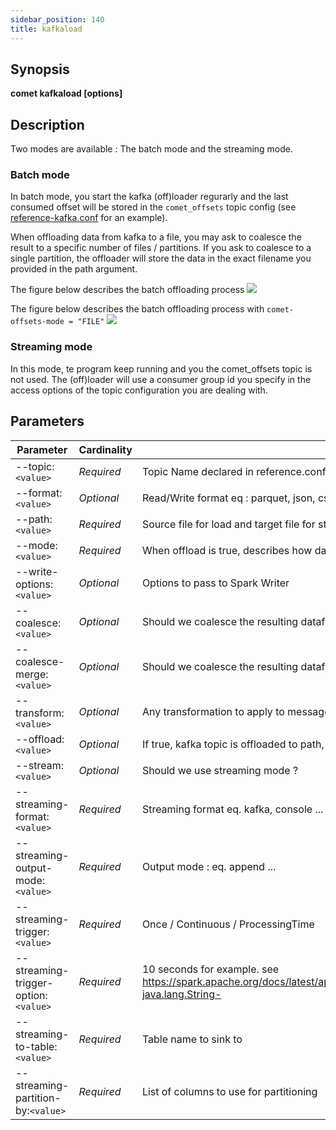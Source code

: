 ```yaml
---
sidebar_position: 140
title: kafkaload
---
```



## Synopsis

**comet kafkaload [options]**

## Description

Two modes are available : The batch mode and the streaming mode.

### Batch mode
In batch mode, you start the kafka (off)loader regurarly and the last consumed offset 
will be stored in the `comet_offsets` topic config 
(see [reference-kafka.conf](https://github.com/ebiznext/comet-data-pipeline/blob/master/src/main/resources/reference-kafka.conf#L22) for an example).

When offloading data from kafka to a file, you may ask to coalesce the result to a specific number of files / partitions.
If you ask to coalesce to a single partition, the offloader will store the data in the exact filename you provided in the path
argument.

The figure below describes the batch offloading process
![](/img/cli/kafka-offload.png)

The figure below describes the batch offloading process with `comet-offsets-mode = "FILE"`
![](/img/cli/kafka-offload-fs.png)

### Streaming mode

In this mode, te program keep running and you the comet_offsets topic is not used. The (off)loader will use a consumer group id 
you specify in the access options of the topic configuration you are dealing with.


## Parameters

Parameter|Cardinality|Description
---|---|---
--topic:`<value>`|*Required*|Topic Name declared in reference.conf file
--format:`<value>`|*Optional*|Read/Write format eq : parquet, json, csv ... Default to parquet.
--path:`<value>`|*Required*|Source file for load and target file for store
--mode:`<value>`|*Required*|When offload is true, describes how data should be stored on disk. Ignored if offload is false.
--write-options:`<value>`|*Optional*|Options to pass to Spark Writer
--coalesce:`<value>`|*Optional*|Should we coalesce the resulting dataframe
--coalesce-merge:`<value>`|*Optional*|Should we coalesce the resulting dataframe
--transform:`<value>`|*Optional*|Any transformation to apply to message before loading / offloading it
--offload:`<value>`|*Optional*|If true, kafka topic is offloaded to path, else data contained in path is stored in the kafka topic
--stream:`<value>`|*Optional*|Should we use streaming mode ?
--streaming-format:`<value>`|*Required*|Streaming format eq. kafka, console ...
--streaming-output-mode:`<value>`|*Required*|Output mode : eq. append ... 
--streaming-trigger:`<value>`|*Required*|Once / Continuous / ProcessingTime
--streaming-trigger-option:`<value>`|*Required*|10 seconds for example. see https://spark.apache.org/docs/latest/api/java/org/apache/spark/sql/streaming/Trigger.html#ProcessingTime-java.lang.String-
--streaming-to-table:`<value>`|*Required*|Table name to sink to
--streaming-partition-by:`<value>`|*Required*|List of columns to use for partitioning
